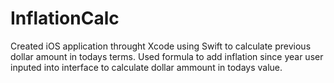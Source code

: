 # InflationCalc

Created iOS application throught Xcode using Swift to calculate previous dollar amount in todays terms. Used formula to add inflation since year user inputed into interface to calculate dollar ammount in todays value. 
